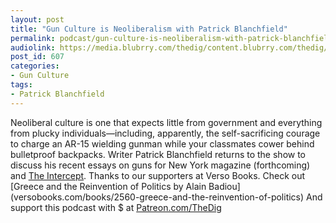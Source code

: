 ```yaml
---
layout: post
title: "Gun Culture is Neoliberalism with Patrick Blanchfield"
permalink: podcast/gun-culture-is-neoliberalism-with-patrick-blanchfield
audiolink: https://media.blubrry.com/thedig/content.blubrry.com/thedig/The_Dig_-_93_-_BlanchfieldGuns.mp3
post_id: 607
categories: 
- Gun Culture
tags: 
- Patrick Blanchfield
---
```


Neoliberal culture is one that expects little from government and everything from plucky individuals—including, apparently, the self-sacrificing courage to charge an AR-15 wielding gunman while your classmates cower behind bulletproof backpacks. Writer Patrick Blanchfield returns to the show to discuss his recent essays on guns for New York magazine (forthcoming) and [The Intercept](theintercept.com/2018/02/28/parkland-florida-school-shootings-arming-teachers). Thanks to our supporters at Verso Books. Check out [Greece and the Reinvention of Politics by Alain Badiou] (versobooks.com/books/2560-greece-and-the-reinvention-of-politics) And support this podcast with $ at [Patreon.com/TheDig](Patreon.com/TheDig)